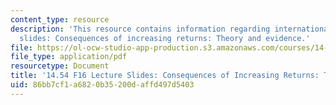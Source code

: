 ```yaml
---
content_type: resource
description: 'This resource contains information regarding international trade lecture
  slides: Consequences of increasing returns: Theory and evidence.'
file: https://ol-ocw-studio-app-production.s3.amazonaws.com/courses/14-54-international-trade-fall-2016/86bb7cf1a6820b35200daffd497d5403_MIT14_54F16_Lecture_18.pdf
file_type: application/pdf
resourcetype: Document
title: '14.54 F16 Lecture Slides: Consequences of Increasing Returns: Theory and Evidence'
uid: 86bb7cf1-a682-0b35-200d-affd497d5403
---
```

